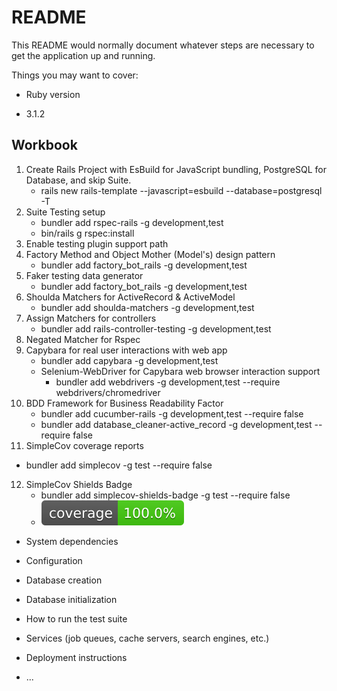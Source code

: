 # README

This README would normally document whatever steps are necessary to get the
application up and running.

Things you may want to cover:

- Ruby version

* 3.1.2

## Workbook
1. Create Rails Project with EsBuild for JavaScript bundling, PostgreSQL for Database, and skip Suite.
   - rails new rails-template --javascript=esbuild --database=postgresql -T
2. Suite Testing setup
   - bundler add rspec-rails -g development,test
   - bin/rails g rspec:install
3. Enable testing plugin support path
4. Factory Method and Object Mother (Model's) design pattern
   - bundler add factory_bot_rails -g development,test
5. Faker testing data generator
   - bundler add factory_bot_rails -g development,test
6. Shoulda Matchers for ActiveRecord & ActiveModel
   - bundler add shoulda-matchers -g development,test
7. Assign Matchers for controllers
   - bundler add rails-controller-testing -g development,test
8. Negated Matcher for Rspec
9. Capybara for real user interactions with web app
   - bundler add capybara -g development,test
   - Selenium-WebDriver for Capybara web browser interaction support
     - bundler add webdrivers -g development,test --require webdrivers/chromedriver
10. BDD Framework for Business Readability Factor
    - bundler add cucumber-rails -g development,test --require false
    - bundler add database_cleaner-active_record -g development,test --require false
11. SimpleCov coverage reports
   - bundler add simplecov -g test --require false
12. SimpleCov Shields Badge
    - bundler add simplecov-shields-badge -g test --require false
    - [![Coverage](badge.svg)](https://angelszymczak.github.io/rails-template)

* System dependencies

* Configuration

* Database creation

* Database initialization

* How to run the test suite

* Services (job queues, cache servers, search engines, etc.)

* Deployment instructions

* ...
